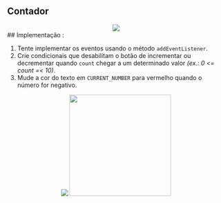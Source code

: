 ## Contador 
<div align="center">
<img src="https://user-images.githubusercontent.com/104960654/175203491-a57e3d50-71d6-4c01-9d18-d235f830d038.png" align="center">
</div>
## Implementação :

1. Tente implementar os eventos usando o método `addEventListener`. 
2. Crie condicionais que desabilitam o botão de incrementar ou decrementar quando `count` chegar a um determinado valor *(ex.: 0 <= count =< 10)*.
3. Mude a cor do texto em `CURRENT_NUMBER` para vermelho quando o número for negativo.


<div align="center">
<img src="https://user-images.githubusercontent.com/104960654/175203583-8756ea78-879d-45dd-947a-ec58af21d32c.png">
<img src="https://user-images.githubusercontent.com/104960654/175203988-c39fdd8f-ae84-465d-aa0e-754487a64b94.png" height="235px">
</div>
